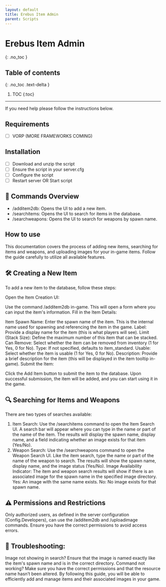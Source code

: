 ```yaml
---
layout: default
title: Erebus Item Admin
parent: Scripts
---
```


# Erebus Item Admin
{: .no_toc }

## Table of contents
{: .no_toc .text-delta }

1. TOC
{:toc}

---

If you need help please follow the instructions below.

## Requirements
- [ ] VORP (MORE FRAMEWORKS COMING)

## Installation
- [ ] Download and unzip the script
- [ ] Ensure the script in your server.cfg
- [ ] Configure the script
- [ ] Restart server OR Start script

## 📖 Commands Overview
- /additem2db: Opens the UI to add a new item.
- /searchitems: Opens the UI to search for items in the database.
- /searchweapons: Opens the UI to search for weapons by spawn name.


## How to use


This documentation covers the process of adding new items, searching for items and weapons, and uploading images for your in-game items. Follow the guide carefully to utilize all available features.

## 🛠️ Creating a New Item
To add a new item to the database, follow these steps:

Open the Item Creation UI:

Use the command /additem2db in-game.
This will open a form where you can input the item's information.
Fill in the Item Details:

Item Spawn Name: Enter the spawn name of the item. This is the internal name used for spawning and referencing the item in the game.
Label: Provide a display name for the item (this is what players will see).
Limit (Stack Size): Define the maximum number of this item that can be stacked.
Can Remove: Select whether the item can be removed from inventory (1 for Yes, 0 for No).
Type: If not specified, defaults to item_standard.
Usable: Select whether the item is usable (1 for Yes, 0 for No).
Description: Provide a brief description for the item (this will be displayed in the item tooltip in-game).
Submit the Item:

Click the Add Item button to submit the item to the database.
Upon successful submission, the item will be added, and you can start using it in the game.


## 🔍 Searching for Items and Weapons
There are two types of searches available:

1. Item Search:
Use the /searchitems command to open the Item Search UI.
A search bar will appear where you can type in the name or part of the name of the item.
The results will display the spawn name, display name, and a field indicating whether an image exists for that item (Yes/No).
2. Weapon Search:
Use the /searchweapons command to open the Weapon Search UI.
Like the item search, type the name or part of the name of the weapon to search.
The results will show the spawn name, display name, and the image status (Yes/No).
Image Availability Indicator:
The item and weapon search results will show if there is an associated image for the spawn name in the specified image directory.
Yes: An image with the same name exists.
No: No image exists for that spawn name.

##  ⚠️ Permissions and Restrictions
Only authorized users, as defined in the server configuration (Config.Developers), can use the /additem2db and /uploadimage commands. Ensure you have the correct permissions to avoid access errors.

## 🚨 Troubleshooting:
Image not showing in search? Ensure that the image is named exactly like the item's spawn name and is in the correct directory.
Command not working? Make sure you have the correct permissions and that the resource name hasn’t been altered.
By following this guide, you will be able to efficiently add and manage items and their associated images in your game.



